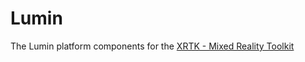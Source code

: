 # Lumin

The Lumin platform components for the [XRTK - Mixed Reality Toolkit](https://github.com/XRTK/XRTK-Core)
